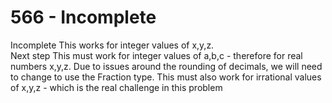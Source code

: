 # 566 - Incomplete
Incomplete
This works for integer values of x,y,z.  
Next step
This must work for integer values of a,b,c - therefore for real numbers x,y,z. Due to issues around the rounding of decimals, we will need to change to use the Fraction type.
This must also work for irrational values of x,y,z - which is the real challenge in this problem
